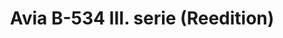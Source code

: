 ---
title: "Avia B-534 III. serie (Reedition)"
price: 2750.00 
desc: "PROFIPACK, Avia B-534 III. serie (Reedition), razmera: 1/48"
img_path: "/assets/img/8191.jpg"
brand: AMMO
available: true
special_offer: false
new: false
soon: false
cat: "Plasticne-Makete"
subcat: "PM-EDUARD"
subsubcat: ""
sifra: "8191"
---